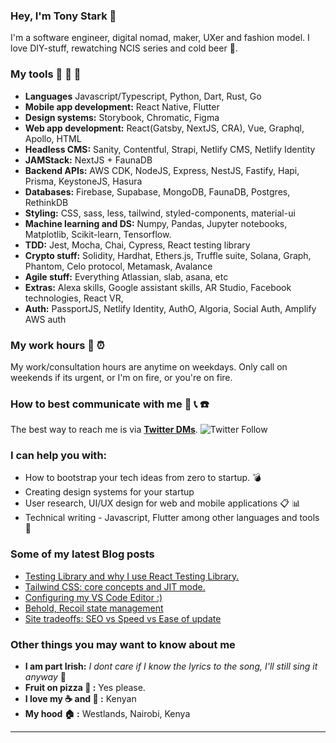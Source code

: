 <!-- ![cover](https://user-images.githubusercontent.com/22290070/88123355-6a4a1780-cbd3-11ea-8a17-bf4a984cd1c6.jpeg)
 -->
### Hey, I'm Tony Stark :speech_balloon: 
I'm a software engineer, digital nomad, maker, UXer and fashion model. I love DIY-stuff, rewatching NCIS series and cold beer :beer:.

### My tools :wrench: :hammer: :nut_and_bolt:
* **Languages** Javascript/Typescript, Python, Dart, Rust, Go 
* **Mobile app development:** React Native, Flutter
* **Design systems:** Storybook, Chromatic, Figma
* **Web app development:** React(Gatsby, NextJS, CRA), Vue, Graphql, Apollo, HTML
* **Headless CMS:** Sanity, Contentful, Strapi, Netlify CMS, Netlify Identity
* **JAMStack:** NextJS + FaunaDB
* **Backend APIs:** AWS CDK, NodeJS, Express, NestJS, Fastify, Hapi, Prisma, KeystoneJS, Hasura
* **Databases:** Firebase, Supabase, MongoDB, FaunaDB, Postgres, RethinkDB
* **Styling:** CSS, sass, less, tailwind, styled-components, material-ui
* **Machine learning and DS:** Numpy, Pandas, Jupyter notebooks, Matplotlib, Scikit-learn, Tensorflow.
* **TDD:** Jest, Mocha, Chai, Cypress, React testing library
* **Crypto stuff:** Solidity, Hardhat, Ethers.js, Truffle suite, Solana, Graph, Phantom, Celo protocol, Metamask, Avalance
* **Agile stuff:** Everything Atlassian, slab, asana, etc
* **Extras:** Alexa skills, Google assistant skills, AR Studio, Facebook technologies, React VR, 
* **Auth:** PassportJS, Netlify Identity, AuthO, Algoria, Social Auth, Amplify AWS auth

### My work hours :calendar: :alarm_clock:
My work/consultation hours are anytime on weekdays. Only call on weekends if its urgent, or I'm on fire, or you're on fire.

### How to best communicate with me :satellite: :telephone_receiver: :phone:
The best way to reach me is via [**Twitter DMs**](https://twitter.com/kharioki).
![Twitter Follow](https://img.shields.io/twitter/follow/kharioki?color=1DA1F2&logo=Twitter&style=for-the-badge)

### I can help you with:
* How to bootstrap your tech ideas from zero to startup. :bomb:
* Creating design systems for your startup
* User research, UI/UX design for web and mobile applications :clipboard: :bar_chart:
* Technical writing - Javascript, Flutter among other languages and tools :memo:

### Some of my latest Blog posts
<!-- BLOG-POST-LIST:START -->
- [Testing Library and why I use React Testing Library.](https://dev.to/kharioki/testing-library-and-why-i-use-react-testing-library-9d5)
- [Tailwind CSS: core concepts and JIT mode.](https://dev.to/kharioki/tailwind-css-core-concepts-and-jit-mode-c94)
- [Configuring my VS Code Editor :&rpar;](https://dev.to/kharioki/configuring-my-vs-code-editor-gm6)
- [Behold, Recoil state management](https://dev.to/kharioki/behold-recoil-state-management-4oa1)
- [Site tradeoffs: SEO vs Speed vs Ease of update](https://dev.to/kharioki/site-tradeoffs-seo-vs-speed-vs-ease-of-update-lnm)
<!-- BLOG-POST-LIST:END -->

### Other things you may want to know about me
* **I am part Irish:** *I dont care if I know the lyrics to the song, I'll still sing it anyway* :microphone:
* **Fruit on pizza :pizza: :** Yes please. 
* **I love my :coffee: and :tea: :** Kenyan
* **My hood :house: :** Westlands, Nairobi, Kenya

___

<!-- <img align="left" alt="Kharioki's Github Stats" src="https://github-readme-stats.kharioki.vercel.app//api?username=kharioki&show_icons=true&hide_border=true&theme=dark" />

<br />


[![Top Langs](https://github-readme-stats.vercel.app/api/top-langs/?username=kharioki&layout=compact&theme=dark)](https://github.com/kharioki/github-readme-stats)

<br />

[![Kharioki's wakatime stats](https://github-readme-stats.vercel.app/api/wakatime?username=kharioki&layout=compact&theme=dark)](https://github.com/kharioki/github-readme-stats)
 -->

